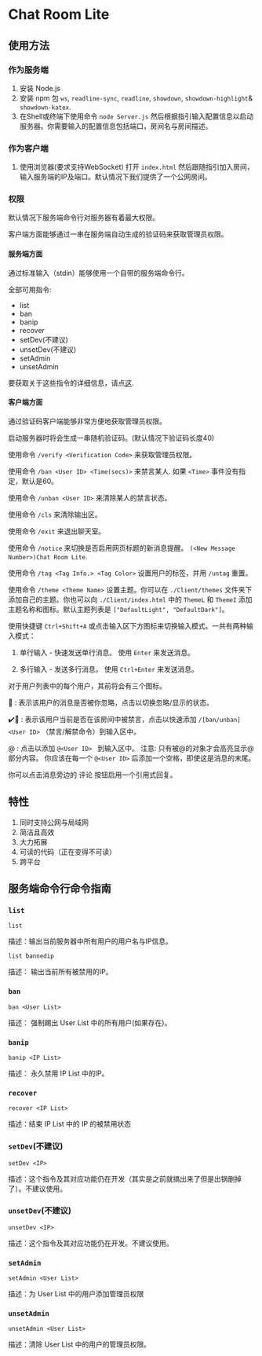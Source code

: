 ﻿# Chat Room Lite

## 使用方法
### 作为服务端
1. 安装 Node.js
2. 安装 npm 包 `ws`, `readline-sync`, `readline`, `showdown`, `showdown-highlight`& `showdown-katex`.
3. 在Shell或终端下使用命令 `node Server.js` 然后根据指引输入配置信息以启动服务器。你需要输入的配置信息包括端口，房间名与房间描述。

### 作为客户端
1. 使用浏览器(要求支持WebSocket) 打开 `index.html` 然后跟随指引加入房间，输入服务端的IP及端口。默认情况下我们提供了一个公网房间。

### 权限
默认情况下服务端命令行对服务器有着最大权限。

客户端方面能够通过一串在服务端自动生成的验证码来获取管理员权限。

#### 服务端方面
通过标准输入（stdin）能够使用一个自带的服务端命令行。

全部可用指令:

- list
- ban
- banip
- recover
- setDev(不建议)
- unsetDev(不建议)
- setAdmin
- unsetAdmin

要获取关于这些指令的详细信息，请点[这](#服务端命令行命令指南).

#### 客户端方面
通过验证码客户端能够非常方便地获取管理员权限。

启动服务器时将会生成一串随机验证码。(默认情况下验证码长度40)

使用命令 `/verify <Verification Code>` 来获取管理员权限。

使用命令 `/ban <User ID> <Time(secs)>` 来禁言某人. 如果 `<Time>` 事件没有指定，默认是60。

使用命令 `/unban <User ID>` 来清除某人的禁言状态。

使用命令 `/cls` 来清除输出区。

使用命令 `/exit` 来退出聊天室。

使用命令 `/notice` 来切换是否启用网页标题的新消息提醒。 `(<New Message Number>)Chat Room Lite`.

使用命令 `/tag <Tag Info.> <Tag Color>` 设置用户的标签，并用 `/untag` 重置。

使用命令 `/theme <Theme Name>` 设置主题。你可以在 `./Client/themes` 文件夹下添加自己的主题。你也可以向 `./Client/index.html` 中的 `ThemeL` 和 `ThemeI` 添加主题名称和图标。默认主题列表是 `["DefaultLight", "DefaultDark"]`。

使用快捷键 `Ctrl+Shift+A` 或点击输入区下方图标来切换输入模式。一共有两种输入模式：

1. 单行输入 - 快速发送单行消息。 使用 `Enter` 来发送消息。

2. 多行输入 - 发送多行消息。 使用 `Ctrl+Enter` 来发送消息。

对于用户列表中的每个用户，其前将会有三个图标。

🔔 : 表示该用户的消息是否被你忽略，点击以切换忽略/显示的状态。

✔️🚫 : 表示该用户当前是否在该房间中被禁言，点击以快速添加 `/[ban/unban] <User ID>` （禁言/解禁命令）到输入区中。

@ : 点击以添加 `@<User ID> ` 到输入区中。 注意: 只有被@的对象才会高亮显示@部分内容。 你应该在每一个 `@<User ID>` 后添加一个空格，即使这是消息的末尾。

你可以点击消息旁边的 评论 按钮启用一个引用式回复。

## 特性
1. 同时支持公网与局域网
2. 简洁且高效
3. 大力拓展
4. 可读的代码（正在变得不可读）
5. 跨平台

## 服务端命令行命令指南

### `list`

`list`

描述：输出当前服务器中所有用户的用户名与IP信息。

`list bannedip`

描述： 输出当前所有被禁用的IP。

### `ban`

`ban <User List>`

描述： 强制踢出 User List 中的所有用户(如果存在)。

### `banip`

`banip <IP List>`

描述： 永久禁用 IP List 中的IP。

### `recover`

`recover <IP List>`

描述：结束 IP List 中的 IP 的被禁用状态

### `setDev`(不建议)

`setDev <IP>`

描述：这个指令及其对应功能仍在开发（其实是之前就搞出来了但是出锅删掉了）。不建议使用。

### `unsetDev`(不建议)

`unsetDev <IP>`

描述：这个指令及其对应功能仍在开发。不建议使用。

### `setAdmin`

`setAdmin <User List>`

描述：为 User List 中的用户添加管理员权限

### `unsetAdmin`

`unsetAdmin <User List>`

描述：清除 User List 中的用户的管理员权限。
